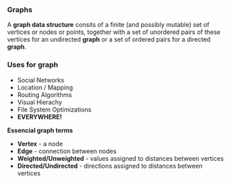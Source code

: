 ### Graphs
A **graph data structure** consits of a finite (and possibly mutable) set of vertices or nodes or points, together with a set of unordered pairs of these vertices for an undirected **graph** or a set of ordered pairs for a directed **graph**.

### Uses for graph
* Social Networks
* Location / Mapping
* Routing Algorithms
* Visual Hierachy
* File System Optimizations
* **EVERYWHERE!**

**Essencial graph terms**
* **Vertex** - a node
* **Edge** - connection between nodes
* **Weighted/Unweighted** - values assigned to distances between vertices
* **Directed/Undirected** - directions assigned to distances between vertices